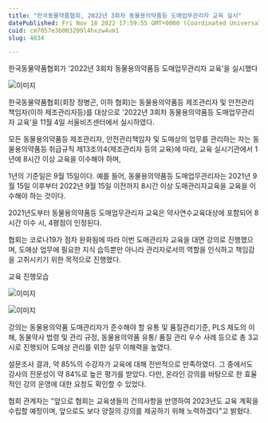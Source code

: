 ```yaml
---
title: "한국동물약품협회, 2022년 3회차 동물용의약품등 도매업무관리자 교육 실시"
datePublished: Fri Nov 18 2022 17:59:55 GMT+0000 (Coordinated Universal Time)
cuid: cm7057e3b003209l4hxzw4vm1
slug: 4834

---
```



한국동물약품협회가 '2022년 3회차 동물용의약품등 도매업무관리자 교육'을 실시했다

![이미지](https://cdn.hashnode.com/res/hashnode/image/upload/v1739257823416/e9d1698f-d8f1-4959-809c-1803f6899640.png)

한국동물약품협회(회장 정병곤, 이하 협회)는 동물용의약품등 제조관리자 및 안전관리책임자(이하 제조관리자등)를 대상으로 '2022년 3회차 동물용의약품등 도매업무관리자 교육'을 11월 4일 서울비즈센터에서 실시하였다.

모든 동물용의약품등 제조관리자, 안전관리책임자 및 도매상의 업무를 관리하는 자는 동물용의약품등 취급규칙 제13조의4(제조관리자 등의 교육)에 따라, 교육 실시기관에서 1년에 8시간 이상 교육을 이수해야 하며,

1년의 기준일은 9월 15일이다. 예를 들어, 동물용의약품등 도매업무관리자는 2021년 9월 15일 이후부터 2022년 9월 15일 이전까지 8시간 이상 도매관리자교육을 교육을 이수해야 하는 것이다.

2021년도부터 동물용의약품등 도매업무관리자 교육은 약사연수교육대상에 포함되어 8시간 이수 시, 4평점이 인정된다.

협회는 코로나19가 점차 완화됨에 따라 이번 도매관리자 교육을 대면 강의로 진행했으며, 도매상 업무에 필요한 지식 습득뿐만 아니라 관리자로서의 역할을 인식하고 책임감을 고취시키기 위한 목적으로 진행했다.

교육 진행모습

![이미지](https://cdn.hashnode.com/res/hashnode/image/upload/v1739257825621/401c6e83-5000-4cb5-8a32-f9d11bf2aebe.png)

![이미지](https://cdn.hashnode.com/res/hashnode/image/upload/v1739257827873/c438fb0d-0769-4621-bd9c-dfb53e89242a.png)

강의는 동물용의약품 도매관리자가 준수해야 할 유통 및 품질관리기준, PLS 제도의 이해, 동물약사 법령 및 관리 규정, 동물용의약품 유통/ 품질 관리 우수 사례 등으로 총 3교시로 진행되어 도매상 관리를 위한 실무 이해력을 높였다.

설문조사 결과, 약 85%의 수강자가 교육에 대해 전반적으로 만족하였다. 그 중에서도 강사의 전문성이 약 84%로 높은 평가를 받았다. 다만, 온라인 강의를 바탕으로 한 효율적인 강의 운영에 대한 요청도 확인할 수 있었다.

협회 관계자는 "앞으로 협회는 교육생들의 건의사항을 반영하여 2023년도 교육 계획을 수립할 예정이며, 앞으로도 보다 양질의 강의를 제공하기 위해 노력하겠다"고 밝혔다.